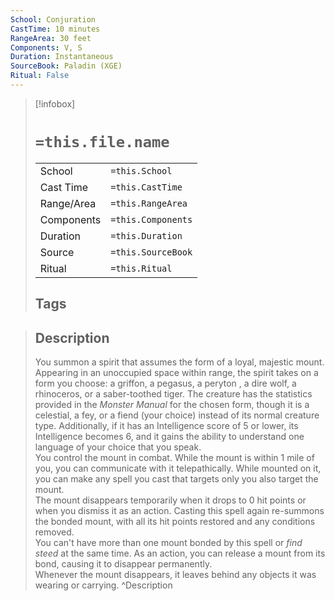 ```yaml
---
School: Conjuration
CastTime: 10 minutes
RangeArea: 30 feet
Components: V, S
Duration: Instantaneous
SourceBook: Paladin (XGE)
Ritual: False
---
```

> [!infobox]
>
> # `=this.file.name`
> |            |                    |
> | ---------- | ------------------ |
> | School     | `=this.School`     |
> | Cast Time  | `=this.CastTime`   |
> | Range/Area | `=this.RangeArea`  |
> | Components | `=this.Components` |
> | Duration   | `=this.Duration`   |
> | Source     | `=this.SourceBook` |
> | Ritual     | `=this.Ritual`     |
>## Tags
>

> ## Description
> You summon a spirit that assumes the form of a loyal, majestic mount. Appearing in an unoccupied space within range, the spirit takes on a form you choose: a griffon, a pegasus, a peryton , a dire wolf, a rhinoceros, or a saber-toothed tiger. The creature has the statistics provided in the <i>Monster Manual</i> for the chosen form, though it is a celestial, a fey, or a fiend (your choice) instead of its normal creature type. Additionally, if it has an Intelligence score of 5 or lower, its Intelligence becomes 6, and it gains the ability to understand one language of your choice that you speak.<br> You control the mount in combat. While the mount is within 1 mile of you, you can communicate with it telepathically. While mounted on it, you can make any spell you cast that targets only you also target the mount.<br> The mount disappears temporarily when it drops to 0 hit points or when you dismiss it as an action. Casting this spell again re-summons the bonded mount, with all its hit points restored and any conditions removed.<br> You can't have more than one mount bonded by this spell or <i>find steed</i> at the same time. As an action, you can release a mount from its bond, causing it to disappear permanently.<br> Whenever the mount disappears, it leaves behind any objects it was wearing or carrying.
> ^Description